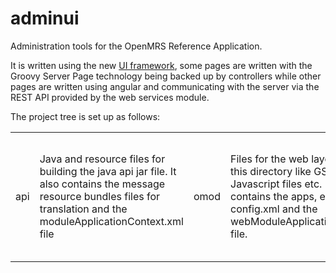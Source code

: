 adminui
=======

Administration tools for the OpenMRS Reference Application.

It is written using the new [UI framework](https://wiki.openmrs.org/x/0wAJAg), some pages
are written with the Groovy Server Page technology being backed up by controllers while other pages are written using
angular and communicating with the server via the REST API provided by the web services module.

The project tree is set up as follows:

<table>
    <tr>
        <td>
            api
        </td>
        <td>
         	Java and resource files for building the java api jar file. It also contains the message
         	resource bundles files for translation and the moduleApplicationContext.xml file
        </td>
        <td>
            omod
        </td>
        <td>
            Files for the web layer reside in this directory like GSPs, html, Css, Javascript files etc.
            It also contains the apps, extensions, config.xml and the webModuleApplicationContext.xml file.
        </td>
        <td>
            pom.xml
        </td>
        <td>
            The main maven file used to build and package the .omod file
        </td>
    </tr>
</table>